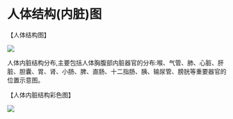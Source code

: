 人体结构(内脏)图
================

【人体结构图】

![](http://biangbiangpic.b0.upaiyun.com/blog/18baccff38a87596a9099a24247a5f41.gif)

人体内脏结构分布,主要包括人体胸腹部内脏器官的分布:喉、气管、肺、心脏、肝脏、胆囊、胃、肾、小肠、脾、直肠、十二指肠、胰、输尿管、膀胱等重要器官的位置示意图。

【人体内脏结构彩色图】

![](http://biangbiangpic.b0.upaiyun.com/blog/596228dc61e1dd5590fc5d057e3362c9.jpg)

